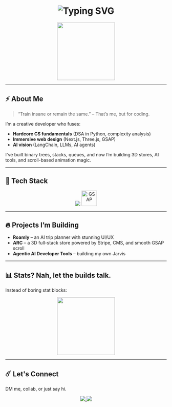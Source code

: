 <h1 align="center">
  <img src="https://readme-typing-svg.herokuapp.com?font=Fira+Code&size=28&pause=1000&color=00FFFF&center=true&vCenter=true&width=435&lines=Hi%2C+I'm+Mash;Creative+Developer;3D+Web+Sorcerer;AI+Explorer+%7C+DSA+Python+Ninja" alt="Typing SVG" />
</h1>

<p align="center">
  <img src="https://media.giphy.com/media/f9k1tV7HyORcngKF8v/giphy.gif" width="180" />
</p>

---

## ⚡ About Me

> “Train insane or remain the same.” – That’s me, but for coding.

I’m a creative developer who fuses:
- **Hardcore CS fundamentals** (DSA in Python, complexity analysis)
- **Immersive web design** (Next.js, Three.js, GSAP)
- **AI vision** (LangChain, LLMs, AI agents)

I've built binary trees, stacks, queues, and now I’m building 3D stores, AI tools, and scroll-based animation magic.

---

## 🧠 Tech Stack

<p align="center">
  <img src="https://skillicons.dev/icons?i=python,ts,nextjs,react,tailwind,threejs,figma,prisma,appwrite,supabase" />
  <img src="https://user-images.githubusercontent.com/122957045/233823205-810b26a3-d472-4ec2-8f3f-4e95f5643145.png" width="48" title="GSAP"/>
</p>

---

## 🔥 Projects I’m Building

- **Roamly** – an AI trip planner with stunning UI/UX  
- **ARC** – a 3D full-stack store powered by Stripe, CMS, and smooth GSAP scroll
- **Agentic AI Developer Tools** – building my own Jarvis

---

## 📊 Stats? Nah, let the builds talk.

Instead of boring stat blocks:
<p align="center">
  <img src="https://media.giphy.com/media/U3qYN8S0j3bpK/giphy.gif" width="180" />
</p>

---

## ☄️ Let's Connect

DM me, collab, or just say hi.

<p align="center">
  <a href="https://github.com/your-username">
    <img src="https://img.shields.io/badge/GitHub-Mash-181717?style=for-the-badge&logo=github&logoColor=white" />
  </a>
  <a href="mailto:youremail@example.com">
    <img src="https://img.shields.io/badge/email-mash@example.com-blue?style=for-the-badge&logo=gmail" />
  </a>
</p>
